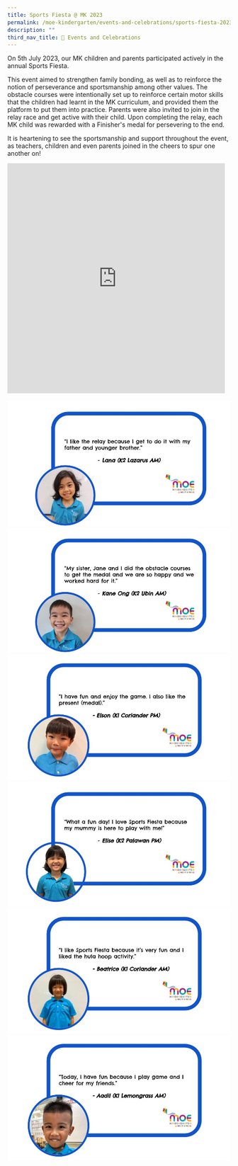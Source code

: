 ```yaml
---
title: Sports Fiesta @ MK 2023
permalink: /moe-kindergarten/events-and-celebrations/sports-fiesta-2023/
description: ""
third_nav_title: 🎉 Events and Celebrations
---
```

On 5th July 2023, our MK children and parents participated actively in the annual Sports Fiesta.

This event aimed to strengthen family bonding, as well as to reinforce the notion of perseverance and sportsmanship among other values. The obstacle courses were intentionally set up to reinforce certain motor skills that the children had learnt in the MK curriculum, and provided them the platform to put them into practice. Parents were also invited to join in the relay race and get active with their child. Upon completing the relay, each MK child was rewarded with a Finisher's medal for persevering to the end.

It is heartening to see the sportsmanship and support throughout the event, as teachers, children and even parents joined in the cheers to spur one another on!

<iframe src="https://docs.google.com/presentation/d/e/2PACX-1vSlk7pOwJBv50Y1jA91iOoM9Q0_l7RoK6Yntg1MtpPil9RZfSn1QgmGLyAMkQQT0bWQB9Vz8a_kFGfj/embed?start=true&amp;loop=true&amp;delayms=3000" frameborder="0" width="491" height="520" allowfullscreen="true"></iframe>

![](/images/MK/Event%20Reflections/Sports%20Fiesta%202023/reflection%20for%20ws%20website%20(sports%20fiesta%202023)%20(6).jpg)
![](/images/MK/Event%20Reflections/Sports%20Fiesta%202023/reflection%20for%20ws%20website%20(sports%20fiesta%202023)(1).jpg)
![](/images/MK/Event%20Reflections/Sports%20Fiesta%202023/reflection%20for%20ws%20website%20(sports%20fiesta%202023)(2).jpg)
![](/images/MK/Event%20Reflections/Sports%20Fiesta%202023/reflection%20for%20ws%20website%20(sports%20fiesta%202023)(3).jpg)
![](/images/MK/Event%20Reflections/Sports%20Fiesta%202023/reflection%20for%20ws%20website%20(sports%20fiesta%202023)(4).jpg)
![](/images/MK/Event%20Reflections/Sports%20Fiesta%202023/reflection%20for%20ws%20website%20(sports%20fiesta%202023)(5).jpg)